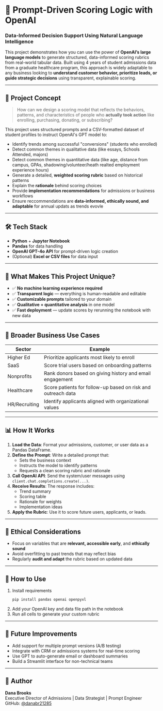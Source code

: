 # 🎯 Prompt-Driven Scoring Logic with OpenAI
### Data-Informed Decision Support Using Natural Language Intelligence

This project demonstrates how you can use the power of **OpenAI’s large language models** to generate structured, data-informed scoring rubrics from real-world tabular data. Built using 4 years of student admissions data from a graduate healthcare program, this approach is widely adaptable to any business looking to **understand customer behavior, prioritize leads, or guide strategic decisions** using transparent, explainable scoring.

---

## 🧠 Project Concept

> How can we design a scoring model that reflects the behaviors, patterns, and characteristics of people who **actually took action** like enrolling, purchasing, donating, or subscribing?

This project uses structured prompts and a CSV-formatted dataset of student profiles to instruct OpenAI's GPT model to:

- Identify trends among successful "conversions" (students who enrolled)
- Detect common themes in qualitative data (like essays, Schools Attended, majors)
- Detect common themes in quantitative data (like age, distance from campus, GPAs, shadowing/volunteer/heath realted employment experience hours)
- Generate a detailed, **weighted scoring rubric** based on historical patterns
- Explain the **rationale** behind scoring choices
- Provide **implementation recommendations** for admissions or business workflows
- Ensure reccommendations are **data-informed, ethically sound, and adaptable** for annual updats as trends evovle 
---

## 🛠️ Tech Stack

- **Python** + **Jupyter Notebook**
- **Pandas** for data handling
- **OpenAI GPT-4o API** for prompt-driven logic creation
- (Optional) **Excel or CSV files** for data input

---

## 🧩 What Makes This Project Unique?

- ✅ **No machine learning experience required**
- ✅ **Transparent logic** — everything is human-readable and editable
- ✅ **Customizable prompts** tailored to your domain
- ✅ **Qualitative + quantitative analysis** in one model
- ✅ **Fast deployment** — update scores by rerunning the notebook with new data

---

## 💼 Broader Business Use Cases

| Sector | Example |
|--------|---------|
| Higher Ed | Prioritize applicants most likely to enroll |
| SaaS | Score trial users based on onboarding patterns |
| Nonprofits | Rank donors based on giving history and email engagement |
| Healthcare | Score patients for follow-up based on risk and outreach data |
| HR/Recruiting | Identify applicants aligned with organizational values |

---

## 📊 How It Works

1. **Load the Data**: Format your admissions, customer, or user data as a Pandas DataFrame.
2. **Define the Prompt**: Write a detailed prompt that:
   - Sets the business context
   - Instructs the model to identify patterns
   - Requests a clean scoring rubric and rationale
3. **Call OpenAI API**: Send the system/user messages using `client.chat.completions.create(...)`.
4. **Receive Results**: The response includes:
   - Trend summary
   - Scoring table
   - Rationale for weights
   - Implementation ideas
5. **Apply the Rubric**: Use it to score future users, applicants, or leads.

---

## 🔐 Ethical Considerations

- Focus on variables that are **relevant, accessible early**, and **ethically sound**  
- Avoid overfitting to past trends that may reflect bias  
- Regularly **audit and adapt** the rubric based on updated data

---

## 🚀 How to Use

1. Install requirements  
   ```bash
   pip install pandas openai openpyxl
   ```
2. Add your OpenAI key and data file path in the notebook
3. Run all cells to generate your custom rubric

---

## 🔮 Future Improvements

- Add support for multiple prompt versions (A/B testing)
- Integrate with CRM or admissions systems for real-time scoring
- Use GPT to auto-generate email or dashboard summaries
- Build a Streamlit interface for non-technical teams

---

## 👤 Author

**Dana Brooks**  
Executive Director of Admissions | Data Strategist | Prompt Engineer  
GitHub: [@danabr21285](https://github.com/danabr21285)
